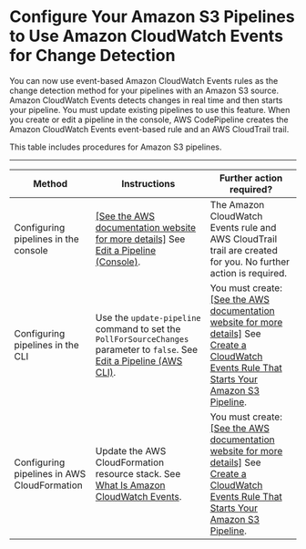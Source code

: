 # Configure Your Amazon S3 Pipelines to Use Amazon CloudWatch Events for Change Detection<a name="trigger-S3-migration-cwe"></a>

You can now use event\-based Amazon CloudWatch Events rules as the change detection method for your pipelines with an Amazon S3 source\. Amazon CloudWatch Events detects changes in real time and then starts your pipeline\. You must update existing pipelines to use this feature\. When you create or edit a pipeline in the console, AWS CodePipeline creates the Amazon CloudWatch Events event\-based rule and an AWS CloudTrail trail\.

This table includes procedures for Amazon S3 pipelines\.


****  

| Method | Instructions | Further action required? | 
| --- | --- | --- | 
| Configuring pipelines in the console |  [\[See the AWS documentation website for more details\]](http://docs.aws.amazon.com/codepipeline/latest/userguide/trigger-S3-migration-cwe.html) See [Edit a Pipeline \(Console\)](pipelines-edit.md#pipelines-edit-console)\.  |  The Amazon CloudWatch Events rule and AWS CloudTrail trail are created for you\.  No further action is required\.  | 
| Configuring pipelines in the CLI |  Use the `update-pipeline` command to set the `PollForSourceChanges` parameter to `false`\. See [Edit a Pipeline \(AWS CLI\)](pipelines-edit.md#pipelines-edit-cli)\.  |  You must create: [\[See the AWS documentation website for more details\]](http://docs.aws.amazon.com/codepipeline/latest/userguide/trigger-S3-migration-cwe.html) See [Create a CloudWatch Events Rule That Starts Your Amazon S3 Pipeline](create-cloudtrail-S3-source.md)\.  | 
| Configuring pipelines in AWS CloudFormation |  Update the AWS CloudFormation resource stack\. See [What Is Amazon CloudWatch Events](http://docs.aws.amazon.com/AmazonCloudWatch/latest/events/)\.  |  You must create: [\[See the AWS documentation website for more details\]](http://docs.aws.amazon.com/codepipeline/latest/userguide/trigger-S3-migration-cwe.html) See [Create a CloudWatch Events Rule That Starts Your Amazon S3 Pipeline](create-cloudtrail-S3-source.md)\.  | 
